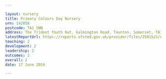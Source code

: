 ```yaml
---

layout: nursery
title: Primary Colours Day Nursery
urn: 142858
postcode: TA1 5NN
address: The Trident Youth Hut, Galmington Road, Taunton, Somerset, TA1 5NN
latestReportUrl: https://reports.ofsted.gov.uk/provider/files/2581523/urn/142858.pdf
teaching: 2
development: 2
leadership: 2
outcomes: 2
overall: 2
date: 17 June 2016

---
```

